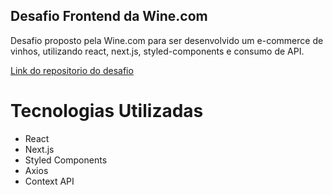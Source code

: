 ## Desafio Frontend da Wine.com

Desafio proposto pela Wine.com para ser desenvolvido um e-commerce de vinhos, utilizando react, next.js, styled-components e consumo de API.

[Link do repositorio do desafio](https://github.com/winecombr/frontend-challenge)

# Tecnologias Utilizadas

- React
- Next.js
- Styled Components
- Axios
- Context API

